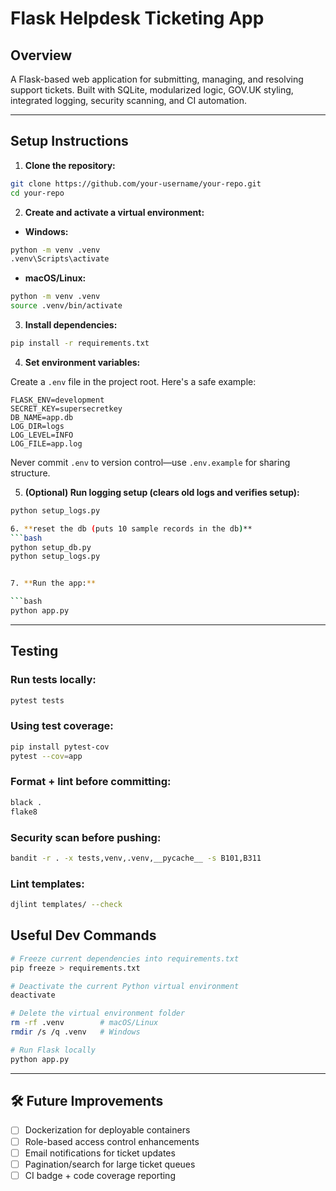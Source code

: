 # Flask Helpdesk Ticketing App

## Overview

A Flask-based web application for submitting, managing, and resolving support tickets. Built with SQLite, modularized logic, GOV.UK styling, integrated logging, security scanning, and CI automation.

---

## Setup Instructions

1. **Clone the repository:**

```bash
git clone https://github.com/your-username/your-repo.git
cd your-repo
```

2. **Create and activate a virtual environment:**

- **Windows:**

```bash
python -m venv .venv
.venv\Scripts\activate
```

- **macOS/Linux:**

```bash
python -m venv .venv
source .venv/bin/activate
```

3. **Install dependencies:**

```bash
pip install -r requirements.txt
```

4. **Set environment variables:**

Create a `.env` file in the project root. Here's a safe example:

```
FLASK_ENV=development
SECRET_KEY=supersecretkey
DB_NAME=app.db
LOG_DIR=logs
LOG_LEVEL=INFO
LOG_FILE=app.log
```
Never commit `.env` to version control—use `.env.example` for sharing structure.


5. **(Optional) Run logging setup (clears old logs and verifies setup):**

```bash
python setup_logs.py

6. **reset the db (puts 10 sample records in the db)**
```bash
python setup_db.py
python setup_logs.py


7. **Run the app:**

```bash
python app.py
```

---

## Testing

### Run tests locally:

```bash
pytest tests
```

### Using test coverage:

```bash
pip install pytest-cov
pytest --cov=app
```

### Format + lint before committing:

```bash
black .
flake8
```

### Security scan before pushing:

```bash
bandit -r . -x tests,venv,.venv,__pycache__ -s B101,B311
```

### Lint templates:

```bash
djlint templates/ --check
```


##  Useful Dev Commands

```bash
# Freeze current dependencies into requirements.txt
pip freeze > requirements.txt

# Deactivate the current Python virtual environment
deactivate

# Delete the virtual environment folder
rm -rf .venv        # macOS/Linux
rmdir /s /q .venv   # Windows

# Run Flask locally
python app.py
```

---

## 🛠️ Future Improvements

- [ ] Dockerization for deployable containers  
- [ ] Role-based access control enhancements  
- [ ] Email notifications for ticket updates  
- [ ] Pagination/search for large ticket queues  
- [ ] CI badge + code coverage reporting  
